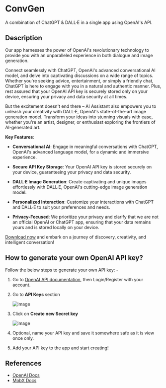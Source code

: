 # ConvGen
A combination of ChatGPT & DALL·E in a single app using OpenAI's API.

## Description
Our app harnesses the power of OpenAI's revolutionary technology to provide you with an unparalleled experience in both dialogue and image generation.

Connect seamlessly with ChatGPT, OpenAI's advanced conversational AI model, and delve into captivating discussions on a wide range of topics. Whether you're seeking advice, entertainment, or simply a friendly chat, ChatGPT is here to engage with you in a natural and authentic manner. Plus, rest assured that your OpenAI API key is securely stored only on your device, ensuring your privacy and data security at all times.

But the excitement doesn't end there – AI Assistant also empowers you to unleash your creativity with DALL·E, OpenAI's state-of-the-art image generation model. Transform your ideas into stunning visuals with ease, whether you're an artist, designer, or enthusiast exploring the frontiers of AI-generated art.

**Key Features**:

- **Conversational AI**: Engage in meaningful conversations with ChatGPT, OpenAI's advanced language model, for a dynamic and immersive experience.

- **Secure API Key Storage**: Your OpenAI API key is stored securely on your device, guaranteeing your privacy and data security.

- **DALL·E Image Generation**: Create captivating and unique images effortlessly with DALL·E, OpenAI's cutting-edge image generation model.

- **Personalized Interaction**: Customize your interactions with ChatGPT and DALL·E to suit your preferences and needs.

- **Privacy-Focused**: We prioritize your privacy and clarify that we are not an official OpenAI or ChatGPT app, ensuring that your data remains yours and is stored locally on your device.

[Download now](https://play.google.com/store/apps/details?id=com.amanjot.chatgpt) and embark on a journey of discovery, creativity, and intelligent conversation!

## How to generate your own OpenAI API key?
Follow the below steps to generate your own API key: -

1. Go to [OpenAI API documentation](https://platform.openai.com/docs/overview), then Login/Register with your account.

2. Go to **API Keys** section
   
   ![image](https://github.com/AmanGit010/ConvGen/assets/102356628/ccc68e00-2ce0-42ab-b1bd-75a293e8884c)

4. Click on **Create new Secret key**

   ![image](https://github.com/AmanGit010/ConvGen/assets/102356628/b23ba669-bfc9-4079-a5bd-0a1031273357)

5. Optional, name your API key and save it somewhere safe as it is view once only.
   
6. Add your API key to the app and start creating!

## References
- [OpenAI Docs](https://platform.openai.com/docs/api-reference)
- [MobX Docs](https://mobx.netlify.app/)






